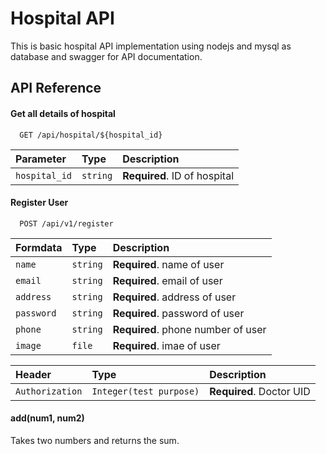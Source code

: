 
# Hospital API

This is basic hospital API implementation using nodejs and mysql as database and swagger for API documentation.


## API Reference

#### Get all details of hospital

```http
  GET /api/hospital/${hospital_id}
```

| Parameter | Type     | Description                |
| :-------- | :------- | :------------------------- |
| `hospital_id` | `string` | **Required**. ID of hospital |

#### Register User

```http
  POST /api/v1/register
```

| Formdata | Type     | Description                       |
| :-------- | :------- | :-------------------------------- |
| `name`      | `string` | **Required**. name of user |
| `email`      | `string` | **Required**. email of user |
| `address`      | `string` | **Required**. address of user |
| `password`      | `string` | **Required**. password of user |
| `phone`      | `string` | **Required**. phone number of user |
| `image`      | `file` | **Required**. imae of user |

| Header | Type     | Description                       |
| :-------- | :------- | :-------------------------------- |
| `Authorization` | `Integer(test purpose)`  | **Required**. Doctor UID  |

#### add(num1, num2)
Takes two numbers and returns the sum.

